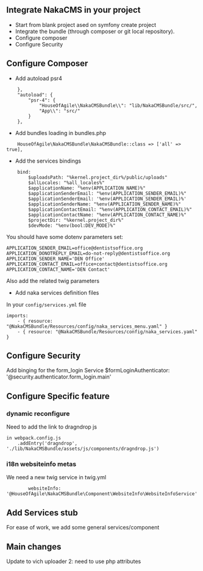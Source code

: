 ## Integrate NakaCMS in your project
* Start from blank project ased on symfony create project
* Integrate the bundle (through composer or git local repository).
* Configure composer
* Configure Security


## Configure Composer
* Add autoload psr4
```
    },
    "autoload": {
        "psr-4": {
            "HouseOfAgile\\NakaCMSBundle\\": "lib/NakaCMSBundle/src/",
            "App\\": "src/"
        }
    },
```
* Add bundles loading in bundles.php
```
    HouseOfAgile\NakaCMSBundle\NakaCMSBundle::class => ['all' => true],

```
* Add the services bindings
```
    bind:
        $uploadsPath: "%kernel.project_dir%/public/uploads"
        $allLocales: "%all_locales%"
        $applicationName: "%env(APPLICATION_NAME)%"
        $applicationSenderEmail: "%env(APPLICATION_SENDER_EMAIL)%"
        $applicationSenderEmail: '%env(APPLICATION_SENDER_EMAIL)%'
        $applicationSenderName: "%env(APPLICATION_SENDER_NAME)%"
        $applicationContactEmail: "%env(APPLICATION_CONTACT_EMAIL)%"
        $applicationContactName: "%env(APPLICATION_CONTACT_NAME)%"
        $projectDir: "%kernel.project_dir%"
        $devMode: "%env(bool:DEV_MODE)%"
```

You should have some dotenv parameters set:

    APPLICATION_SENDER_EMAIL=office@dentistsoffice.org
    APPLICATION_DONOTREPLY_EMAIL=do-not-reply@dentistsoffice.org
    APPLICATION_SENDER_NAME='DEN Office'
    APPLICATION_CONTACT_EMAIL=office+contact@dentistsoffice.org
    APPLICATION_CONTACT_NAME='DEN Contact'


Also add the related twig parameters

* Add naka services definition files

In your `config/services.yml` file

```
imports:
    - { resource: "@NakaCMSBundle/Resources/config/naka_services_menu.yaml" }
    - { resource: "@NakaCMSBundle/Resources/config/naka_services.yaml" }
```
## Configure Security

Add binging for the form_login Service
    $formLoginAuthenticator: '@security.authenticator.form_login.main'


## Configure Specific feature
### dynamic reconfigure
Need to add the link to dragndrop js
```
in webpack.config.js
    .addEntry('dragndrop', './lib/NakaCMSBundle/assets/js/components/dragndrop.js')

```

### i18n websiteinfo metas

We need a new twig service in twig.yml
```
        websiteInfo: '@HouseOfAgile\NakaCMSBundle\Component\WebsiteInfo\WebsiteInfoService'
```

## Add Services stub
For ease of work, we add some general services/component

## Main changes
Update to vich uploader 2: need to use php attributes


